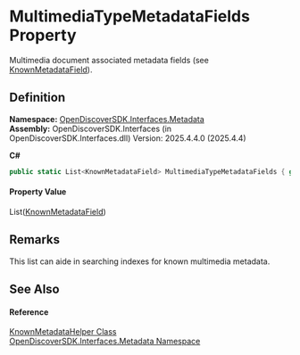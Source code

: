 # MultimediaTypeMetadataFields Property


Multimedia document associated metadata fields (see <a href="a4b5275b-c507-047c-66df-6eb5d206a3a3">KnownMetadataField</a>).



## Definition
**Namespace:** <a href="520b27cc-9ac9-4549-2981-558ed96ae428">OpenDiscoverSDK.Interfaces.Metadata</a>  
**Assembly:** OpenDiscoverSDK.Interfaces (in OpenDiscoverSDK.Interfaces.dll) Version: 2025.4.4.0 (2025.4.4)

**C#**
``` C#
public static List<KnownMetadataField> MultimediaTypeMetadataFields { get; }
```



#### Property Value
List(<a href="a4b5275b-c507-047c-66df-6eb5d206a3a3">KnownMetadataField</a>)

## Remarks
This list can aide in searching indexes for known multimedia metadata.

## See Also


#### Reference
<a href="a94c5f4f-83d7-256c-91bc-63929ed8423b">KnownMetadataHelper Class</a>  
<a href="520b27cc-9ac9-4549-2981-558ed96ae428">OpenDiscoverSDK.Interfaces.Metadata Namespace</a>  
